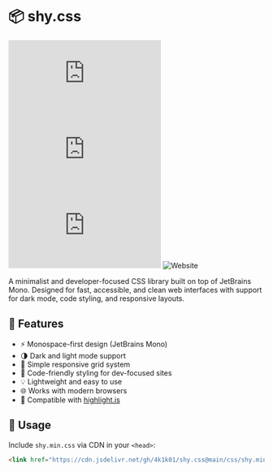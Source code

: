 # 📦 shy.css

![License](https://img.shields.io/github/license/4k1k01/shy.css)
![GitHub Repo stars](https://img.shields.io/github/stars/4k1k01/shy.css?style=social)
![GitHub last commit](https://img.shields.io/github/last-commit/4k1k01/shy.css)
![Website](https://img.shields.io/website?url=https%3A%2F%2F4k1k01.github.io%2Fshy.css)

A minimalist and developer-focused CSS library built on top of JetBrains Mono. Designed for fast, accessible, and clean web interfaces with support for dark mode, code styling, and responsive layouts.



## 🚀 Features

- ⚡ Monospace-first design (JetBrains Mono)
- 🌗 Dark and light mode support
- 🧱 Simple responsive grid system
- 🧪 Code-friendly styling for dev-focused sites
- 💡 Lightweight and easy to use
- 🌐 Works with modern browsers
- 🎨 Compatible with [highlight.js](https://highlightjs.org/)



## 🔧 Usage

Include `shy.min.css` via CDN in your `<head>`:

```html
<link href="https://cdn.jsdelivr.net/gh/4k1k01/shy.css@main/css/shy.min.css" rel="stylesheet">
